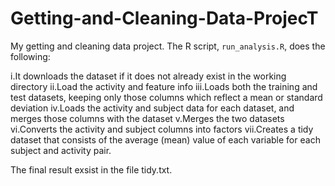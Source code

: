 # Getting-and-Cleaning-Data-ProjecT
My getting and cleaning data project. 
The R script, `run_analysis.R`, does the following:


i.It downloads the dataset if it does not already exist in the working directory
ii.Load the activity and feature info
iii.Loads both the training and test datasets, keeping only those columns which reflect a mean or standard deviation
iv.Loads the activity and subject data for each dataset, and merges those columns with the dataset
v.Merges the two datasets
vi.Converts the activity and subject columns into factors
vii.Creates a tidy dataset that consists of the average (mean) value of each variable for each subject and activity pair.

The final result exsist in the file tidy.txt.
